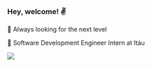### Hey, welcome! ✌

🌟 Always looking for the next level

🚀 Software Development Engineer Intern at Itáu

![](https://github-readme-stats.vercel.app/api?username=juevas0101&show_icons=true&theme=radical)
